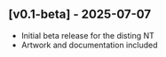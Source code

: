 ## [v0.1-beta] - 2025-07-07

- Initial beta release for the disting NT
- Artwork and documentation included